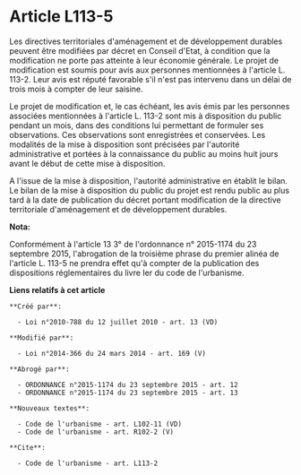 # Article L113-5

Les directives territoriales d'aménagement et de développement durables peuvent être modifiées par décret en Conseil d'Etat,
à condition que la modification ne porte pas atteinte à leur économie générale. Le projet de modification est soumis pour
avis aux personnes mentionnées à l'article L. 113-2. Leur avis est réputé favorable s'il n'est pas intervenu dans un délai de
trois mois à compter de leur saisine.

Le projet de modification et, le cas échéant, les avis émis par les personnes associées mentionnées à l'article L. 113-2 sont
mis à disposition du public pendant un mois, dans des conditions lui permettant de formuler ses observations. Ces
observations sont enregistrées et conservées. Les modalités de la mise à disposition sont précisées par l'autorité
administrative et portées à la connaissance du public au moins huit jours avant le début de cette mise à disposition.

A l'issue de la mise à disposition, l'autorité administrative en établit le bilan. Le bilan de la mise à disposition du
public du projet est rendu public au plus tard à la date de publication du décret portant modification de la directive
territoriale d'aménagement et de développement durables.

**Nota:**

Conformément à l'article 13 3° de l'ordonnance n° 2015-1174 du 23 septembre 2015, l'abrogation de la troisième phrase du
premier alinéa de l'article L. 113-5 ne prendra effet qu'à compter de la publication des dispositions réglementaires du livre
Ier du code de l'urbanisme.

**Liens relatifs à cet article**

	**Créé par**:

	  - Loi n°2010-788 du 12 juillet 2010 - art. 13 (VD)

	**Modifié par**:

	  - Loi n°2014-366 du 24 mars 2014 - art. 169 (V)

	**Abrogé par**:

	  - ORDONNANCE n°2015-1174 du 23 septembre 2015 - art. 12
	  - ORDONNANCE n°2015-1174 du 23 septembre 2015 - art. 13

	**Nouveaux textes**:

	  - Code de l'urbanisme - art. L102-11 (VD)
	  - Code de l'urbanisme - art. R102-2 (V)

	**Cite**:

	  - Code de l'urbanisme - art. L113-2
